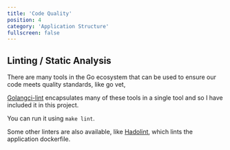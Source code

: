 ```yaml
---
title: 'Code Quality'
position: 4
category: 'Application Structure'
fullscreen: false
---
```


## Linting / Static Analysis

There are many tools in the Go ecosystem that can be used to ensure our code meets quality standards, like go vet,

[Golangci-lint](https://github.com/golangci/golangci-lint) encapsulates many of these tools in a single tool and so I have included it in this project.

You can run it using `make lint`.

Some other linters are also available, like [Hadolint](https://github.com/hadolint/hadolint), which lints the application dockerfile.
